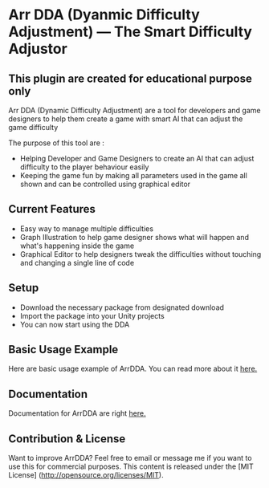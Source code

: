 # Arr DDA (Dyanmic Difficulty Adjustment) — The Smart Difficulty Adjustor

## __This plugin are created for educational purpose only__

Arr DDA (Dynamic Difficulty Adjustment) are a tool for developers and game designers to help them create a game with smart AI that can adjust the game difficulty

The purpose of this tool are :

* Helping Developer and Game Designers to create an AI that can adjust difficulty to the player behaviour easily
* Keeping the game fun by making all parameters used in the game all shown and can be controlled using graphical editor

## Current Features

* Easy way to manage multiple difficulties
* Graph Illustration to help game designer shows what will happen and what's happening inside the game
* Graphical Editor to help designers tweak the difficulties without touching and changing a single line of code

## Setup

* Download the necessary package from designated download
* Import the package into your Unity projects
* You can now start using the DDA

## Basic Usage Example

Here are basic usage example of ArrDDA. You can read more about it [here.](Quickstart.md)

## Documentation

Documentation for ArrDDA are right [here.](Documentation.md)

## Contribution & License

Want to improve ArrDDA? Feel free to email or message me if you want to use this for commercial purposes. This content is released under the [MIT License] (http://opensource.org/licenses/MIT).

